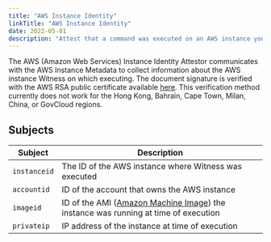 ```yaml
---
title: "AWS Instance Identity"
linkTitle: "AWS Instance Identity"
date: 2022-05-01
description: "Attest that a command was executed on an AWS instance you trust"
---
```


The AWS (Amazon Web Services) Instance Identity Attestor communicates with the AWS Instance Metadata to collect
information about the AWS instance Witness on which executing. The document signature is
verified with the AWS RSA public certificate available [here](https://docs.aws.amazon.com/AWSEC2/latest/UserGuide/verify-signature.html).
This verification method currently does not work for the Hong Kong, Bahrain, Cape Town, Milan, China, or
GovCloud regions.

## Subjects

| Subject | Description |
| ------- | ----------- |
| `instanceid` | The ID of the AWS instance where Witness was executed |
| `accountid` | ID of the account that owns the AWS instance |
| `imageid` | ID of the AMI ([Amazon Machine Image](https://docs.aws.amazon.com/AWSEC2/latest/UserGuide/AMIs.html)) the instance was running at time of execution |
| `privateip` | IP address of the instance at time of execution |
